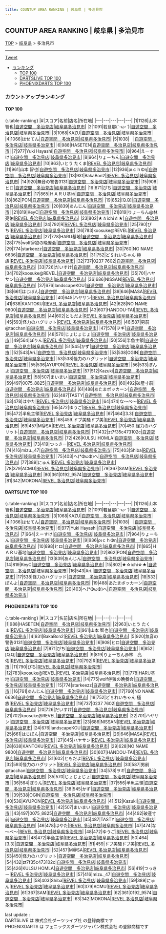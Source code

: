```yaml
---
title: COUNTUP AREA RANKING | 岐阜県 | 多治見市
---
```

## COUNTUP AREA RANKING | 岐阜県 | 多治見市

[TOP](/darts/rank/) > [岐阜県](/darts/rank/岐阜県/) > 多治見市

___

<a href="https://twitter.com/share?ref_src=twsrc%5Etfw" data-text="COUNTUP AREA RANKING | 岐阜県多治見市" class="twitter-share-button" data-hashtags="DARTSLIVE,PHOENIXDARTS,darts,ダーツ" data-show-count="false">Tweet</a>

* [ランキング](#カウントアップランキング)
    * [TOP 100](#top-100)
    * [DARTSLIVE TOP 100](#dartslive-top-100)
    * [PHOENIXDARTS TOP 100](#phoenixdarts-top-100)

### カウントアップランキング

#### TOP 100



{:.table-ranking}
|#|スコア|名前|店名|所在地|
|---|---|---|---|---|
|1|1126|<span class="rank-name-dl">山本智也</span>|<a href="https://search.dartslive.com/jp/shop/44b788976a7a2ed80d9b047a20a7ba1e">自遊空間　多治見店</a>|<a href="/darts/rank/岐阜県/多治見市">岐阜県多治見市</a>|
|2|1091|<span class="rank-name-dl">若旦那(´･ω･`)</span>|<a href="https://search.dartslive.com/jp/shop/44b788976a7a2ed80d9b047a20a7ba1e">自遊空間　多治見店</a>|<a href="/darts/rank/岐阜県/多治見市">岐阜県多治見市</a>|
|3|1068|<span class="rank-name-dl">KAZU</span>|<a href="https://search.dartslive.com/jp/shop/44b788976a7a2ed80d9b047a20a7ba1e">自遊空間　多治見店</a>|<a href="/darts/rank/岐阜県/多治見市">岐阜県多治見市</a>|
|4|1066|<span class="rank-name-dl">はせてん</span>|<a href="https://search.dartslive.com/jp/shop/44b788976a7a2ed80d9b047a20a7ba1e">自遊空間　多治見店</a>|<a href="/darts/rank/岐阜県/多治見市">岐阜県多治見市</a>|
|5|1038|<span class="rank-name-dl">ㅤ</span>|<a href="https://search.dartslive.com/jp/shop/44b788976a7a2ed80d9b047a20a7ba1e">自遊空間　多治見店</a>|<a href="/darts/rank/岐阜県/多治見市">岐阜県多治見市</a>|
|6|988|<span class="rank-name-pd">HASETEN</span>|<a href="https://vs.phoenixdarts.com/jp/shop/shopDetailInfo/s_10356?s_seq=10356">自遊空間　多治見店</a>|<a href="/darts/rank/岐阜県/多治見市">岐阜県多治見市</a>|
|7|977|<span class="rank-name-dl">Yuki Hayashi</span>|<a href="https://search.dartslive.com/jp/shop/44b788976a7a2ed80d9b047a20a7ba1e">自遊空間　多治見店</a>|<a href="/darts/rank/岐阜県/多治見市">岐阜県多治見市</a>|
|8|964|<span class="rank-name-dl">えーすけ</span>|<a href="https://search.dartslive.com/jp/shop/44b788976a7a2ed80d9b047a20a7ba1e">自遊空間　多治見店</a>|<a href="/darts/rank/岐阜県/多治見市">岐阜県多治見市</a>|
|8|964|<span class="rank-name-dl">りょーちん</span>|<a href="https://search.dartslive.com/jp/shop/44b788976a7a2ed80d9b047a20a7ba1e">自遊空間　多治見店</a>|<a href="/darts/rank/岐阜県/多治見市">岐阜県多治見市</a>|
|10|963|<span class="rank-name-pd">いとう たくま</span>|<a href="https://vs.phoenixdarts.com/jp/shop/shopDetailInfo/s_8738?s_seq=8738">REVEL 多治見店</a>|<a href="/darts/rank/岐阜県/多治見市">岐阜県多治見市</a>|
|11|961|<span class="rank-name-pd">山本 智也</span>|<a href="https://vs.phoenixdarts.com/jp/shop/shopDetailInfo/s_10356?s_seq=10356">自遊空間　多治見店</a>|<a href="/darts/rank/岐阜県/多治見市">岐阜県多治見市</a>|
|12|936|<span class="rank-name-dl">ριｃｈΦη</span>|<a href="https://search.dartslive.com/jp/shop/44b788976a7a2ed80d9b047a20a7ba1e">自遊空間　多治見店</a>|<a href="/darts/rank/岐阜県/多治見市">岐阜県多治見市</a>|
|13|931|<span class="rank-name-pd">BakaBon2</span>|<a href="https://vs.phoenixdarts.com/jp/shop/shopDetailInfo/s_8738?s_seq=8738">REVEL 多治見店</a>|<a href="/darts/rank/岐阜県/多治見市">岐阜県多治見市</a>|
|14|920|<span class="rank-name-pd">無音の警告3131</span>|<a href="https://vs.phoenixdarts.com/jp/shop/shopDetailInfo/s_10356?s_seq=10356">自遊空間　多治見店</a>|<a href="/darts/rank/岐阜県/多治見市">岐阜県多治見市</a>|
|15|908|<span class="rank-name-pd">ヒロ</span>|<a href="https://vs.phoenixdarts.com/jp/shop/shopDetailInfo/s_10356?s_seq=10356">自遊空間　多治見店</a>|<a href="/darts/rank/岐阜県/多治見市">岐阜県多治見市</a>|
|16|871|<span class="rank-name-pd">ぴち</span>|<a href="https://vs.phoenixdarts.com/jp/shop/shopDetailInfo/s_10356?s_seq=10356">自遊空間　多治見店</a>|<a href="/darts/rank/岐阜県/多治見市">岐阜県多治見市</a>|
|17|865|<span class="rank-name-dl">ＨＡＲＵ基地</span>|<a href="https://search.dartslive.com/jp/shop/44b788976a7a2ed80d9b047a20a7ba1e">自遊空間　多治見店</a>|<a href="/darts/rank/岐阜県/多治見市">岐阜県多治見市</a>|
|18|862|<span class="rank-name-dl">PON</span>|<a href="https://search.dartslive.com/jp/shop/44b788976a7a2ed80d9b047a20a7ba1e">自遊空間　多治見店</a>|<a href="/darts/rank/岐阜県/多治見市">岐阜県多治見市</a>|
|19|852|<span class="rank-name-pd">[Q.Q]</span>|<a href="https://vs.phoenixdarts.com/jp/shop/shopDetailInfo/s_10356?s_seq=10356">自遊空間　多治見店</a>|<a href="/darts/rank/岐阜県/多治見市">岐阜県多治見市</a>|
|20|839|<span class="rank-name-dl">あんじん</span>|<a href="https://search.dartslive.com/jp/shop/44b788976a7a2ed80d9b047a20a7ba1e">自遊空間　多治見店</a>|<a href="/darts/rank/岐阜県/多治見市">岐阜県多治見市</a>|
|21|819|<span class="rank-name-dl">KeyC</span>|<a href="https://search.dartslive.com/jp/shop/44b788976a7a2ed80d9b047a20a7ba1e">自遊空間　多治見店</a>|<a href="/darts/rank/岐阜県/多治見市">岐阜県多治見市</a>|
|21|819|<span class="rank-name-pd">りょーちん@林　亮佑</span>|<a href="https://vs.phoenixdarts.com/jp/shop/shopDetailInfo/s_8738?s_seq=8738">REVEL 多治見店</a>|<a href="/darts/rank/岐阜県/多治見市">岐阜県多治見市</a>|
|23|802|<span class="rank-name-dl">★☆ichi☆★</span>|<a href="https://search.dartslive.com/jp/shop/44b788976a7a2ed80d9b047a20a7ba1e">自遊空間　多治見店</a>|<a href="/darts/rank/岐阜県/多治見市">岐阜県多治見市</a>|
|24|792|<span class="rank-name-pd">R</span>|<a href="https://vs.phoenixdarts.com/jp/shop/shopDetailInfo/s_8738?s_seq=8738">REVEL 多治見店</a>|<a href="/darts/rank/岐阜県/多治見市">岐阜県多治見市</a>|
|25|790|<span class="rank-name-pd">ぴち</span>|<a href="https://vs.phoenixdarts.com/jp/shop/shopDetailInfo/s_8738?s_seq=8738">REVEL 多治見店</a>|<a href="/darts/rank/岐阜県/多治見市">岐阜県多治見市</a>|
|26|783|<span class="rank-name-pd">koosuke@REVEL</span>|<a href="https://vs.phoenixdarts.com/jp/shop/shopDetailInfo/s_8738?s_seq=8738">REVEL 多治見店</a>|<a href="/darts/rank/岐阜県/多治見市">岐阜県多治見市</a>|
|27|778|<span class="rank-name-pd">HARU基地</span>|<a href="https://vs.phoenixdarts.com/jp/shop/shopDetailInfo/s_10356?s_seq=10356">自遊空間　多治見店</a>|<a href="/darts/rank/岐阜県/多治見市">岐阜県多治見市</a>|
|28|775|<span class="rank-name-pd">wolf＠狼の晩餐会</span>|<a href="https://vs.phoenixdarts.com/jp/shop/shopDetailInfo/s_10356?s_seq=10356">自遊空間　多治見店</a>|<a href="/darts/rank/岐阜県/多治見市">岐阜県多治見市</a>|
|29|774|<span class="rank-name-pd">starkeezz</span>|<a href="https://vs.phoenixdarts.com/jp/shop/shopDetailInfo/s_10356?s_seq=10356">自遊空間　多治見店</a>|<a href="/darts/rank/岐阜県/多治見市">岐阜県多治見市</a>|
|30|760|<span class="rank-name-pd">NO NAME 6636</span>|<a href="https://vs.phoenixdarts.com/jp/shop/shopDetailInfo/s_10356?s_seq=10356">自遊空間　多治見店</a>|<a href="/darts/rank/岐阜県/多治見市">岐阜県多治見市</a>|
|31|752|<span class="rank-name-pd">ど＄れいちゃん 極族</span>|<a href="https://vs.phoenixdarts.com/jp/shop/shopDetailInfo/s_8738?s_seq=8738">REVEL 多治見店</a>|<a href="/darts/rank/岐阜県/多治見市">岐阜県多治見市</a>|
|32|737|<span class="rank-name-pd">0237 7602</span>|<a href="https://vs.phoenixdarts.com/jp/shop/shopDetailInfo/s_10356?s_seq=10356">自遊空間　多治見店</a>|<a href="/darts/rank/岐阜県/多治見市">岐阜県多治見市</a>|
|33|726|<span class="rank-name-pd">だいすけ</span>|<a href="https://vs.phoenixdarts.com/jp/shop/shopDetailInfo/s_10356?s_seq=10356">自遊空間　多治見店</a>|<a href="/darts/rank/岐阜県/多治見市">岐阜県多治見市</a>|
|34|702|<span class="rank-name-pd">koosuke@REVEL</span>|<a href="https://vs.phoenixdarts.com/jp/shop/shopDetailInfo/s_10356?s_seq=10356">自遊空間　多治見店</a>|<a href="/darts/rank/岐阜県/多治見市">岐阜県多治見市</a>|
|35|701|<span class="rank-name-pd">ハヤサン</span>|<a href="https://vs.phoenixdarts.com/jp/shop/shopDetailInfo/s_10356?s_seq=10356">自遊空間　多治見店</a>|<a href="/darts/rank/岐阜県/多治見市">岐阜県多治見市</a>|
|36|686|<span class="rank-name-pd">NISSAN</span>|<a href="https://vs.phoenixdarts.com/jp/shop/shopDetailInfo/s_8738?s_seq=8738">REVEL 多治見店</a>|<a href="/darts/rank/岐阜県/多治見市">岐阜県多治見市</a>|
|37|676|<span class="rank-name-pd">landscapeKOU</span>|<a href="https://vs.phoenixdarts.com/jp/shop/shopDetailInfo/s_10356?s_seq=10356">自遊空間　多治見店</a>|<a href="/darts/rank/岐阜県/多治見市">岐阜県多治見市</a>|
|38|661|<span class="rank-name-pd">はじぼん</span>|<a href="https://vs.phoenixdarts.com/jp/shop/shopDetailInfo/s_10356?s_seq=10356">自遊空間　多治見店</a>|<a href="/darts/rank/岐阜県/多治見市">岐阜県多治見市</a>|
|39|646|<span class="rank-name-pd">MASA</span>|<a href="https://vs.phoenixdarts.com/jp/shop/shopDetailInfo/s_8738?s_seq=8738">REVEL 多治見店</a>|<a href="/darts/rank/岐阜県/多治見市">岐阜県多治見市</a>|
|40|645|<span class="rank-name-pd">ハヤサン</span>|<a href="https://vs.phoenixdarts.com/jp/shop/shopDetailInfo/s_8738?s_seq=8738">REVEL 多治見店</a>|<a href="/darts/rank/岐阜県/多治見市">岐阜県多治見市</a>|
|41|638|<span class="rank-name-pd">KANTOKU</span>|<a href="https://vs.phoenixdarts.com/jp/shop/shopDetailInfo/s_8738?s_seq=8738">REVEL 多治見店</a>|<a href="/darts/rank/岐阜県/多治見市">岐阜県多治見市</a>|
|42|628|<span class="rank-name-pd">NO NAME 9800</span>|<a href="https://vs.phoenixdarts.com/jp/shop/shopDetailInfo/s_10356?s_seq=10356">自遊空間　多治見店</a>|<a href="/darts/rank/岐阜県/多治見市">岐阜県多治見市</a>|
|43|607|<span class="rank-name-pd">HANDOU-TAI</span>|<a href="https://vs.phoenixdarts.com/jp/shop/shopDetailInfo/s_8738?s_seq=8738">REVEL 多治見店</a>|<a href="/darts/rank/岐阜県/多治見市">岐阜県多治見市</a>|
|44|602|<span class="rank-name-pd">ともだよ</span>|<a href="https://vs.phoenixdarts.com/jp/shop/shopDetailInfo/s_8738?s_seq=8738">REVEL 多治見店</a>|<a href="/darts/rank/岐阜県/多治見市">岐阜県多治見市</a>|
|45|593|<span class="rank-name-pd">怪力のハグリット</span>|<a href="https://vs.phoenixdarts.com/jp/shop/shopDetailInfo/s_8738?s_seq=8738">REVEL 多治見店</a>|<a href="/darts/rank/岐阜県/多治見市">岐阜県多治見市</a>|
|46|587|<span class="rank-name-pd">男前@tacchan</span>|<a href="https://vs.phoenixdarts.com/jp/shop/shopDetailInfo/s_10356?s_seq=10356">自遊空間　多治見店</a>|<a href="/darts/rank/岐阜県/多治見市">岐阜県多治見市</a>|
|47|578|<span class="rank-name-pd">ヲギ</span>|<a href="https://vs.phoenixdarts.com/jp/shop/shopDetailInfo/s_10356?s_seq=10356">自遊空間　多治見店</a>|<a href="/darts/rank/岐阜県/多治見市">岐阜県多治見市</a>|
|48|570|<span class="rank-name-pd">じょじょじょ</span>|<a href="https://vs.phoenixdarts.com/jp/shop/shopDetailInfo/s_10356?s_seq=10356">自遊空間　多治見店</a>|<a href="/darts/rank/岐阜県/多治見市">岐阜県多治見市</a>|
|49|564|<span class="rank-name-pd">ぽりん</span>|<a href="https://vs.phoenixdarts.com/jp/shop/shopDetailInfo/s_8738?s_seq=8738">REVEL 多治見店</a>|<a href="/darts/rank/岐阜県/多治見市">岐阜県多治見市</a>|
|50|556|<span class="rank-name-pd">半魚主領</span>|<a href="https://vs.phoenixdarts.com/jp/shop/shopDetailInfo/s_10356?s_seq=10356">自遊空間　多治見店</a>|<a href="/darts/rank/岐阜県/多治見市">岐阜県多治見市</a>|
|51|545|<span class="rank-name-pd">かず</span>|<a href="https://vs.phoenixdarts.com/jp/shop/shopDetailInfo/s_10356?s_seq=10356">自遊空間　多治見店</a>|<a href="/darts/rank/岐阜県/多治見市">岐阜県多治見市</a>|
|52|543|<span class="rank-name-dl">Ari.</span>|<a href="https://search.dartslive.com/jp/shop/44b788976a7a2ed80d9b047a20a7ba1e">自遊空間　多治見店</a>|<a href="/darts/rank/岐阜県/多治見市">岐阜県多治見市</a>|
|53|538|<span class="rank-name-pd">OGIN</span>|<a href="https://vs.phoenixdarts.com/jp/shop/shopDetailInfo/s_10356?s_seq=10356">自遊空間　多治見店</a>|<a href="/darts/rank/岐阜県/多治見市">岐阜県多治見市</a>|
|53|538|<span class="rank-name-dl">怪力のハグリッド</span>|<a href="https://search.dartslive.com/jp/shop/44b788976a7a2ed80d9b047a20a7ba1e">自遊空間　多治見店</a>|<a href="/darts/rank/岐阜県/多治見市">岐阜県多治見市</a>|
|55|536|<span class="rank-name-pd">AYUPON</span>|<a href="https://vs.phoenixdarts.com/jp/shop/shopDetailInfo/s_8738?s_seq=8738">REVEL 多治見店</a>|<a href="/darts/rank/岐阜県/多治見市">岐阜県多治見市</a>|
|56|533|<span class="rank-name-dl">ぽんよ</span>|<a href="https://search.dartslive.com/jp/shop/44b788976a7a2ed80d9b047a20a7ba1e">自遊空間　多治見店</a>|<a href="/darts/rank/岐阜県/多治見市">岐阜県多治見市</a>|
|57|512|<span class="rank-name-pd">Kazuki</span>|<a href="https://vs.phoenixdarts.com/jp/shop/shopDetailInfo/s_10356?s_seq=10356">自遊空間　多治見店</a>|<a href="/darts/rank/岐阜県/多治見市">岐阜県多治見市</a>|
|58|507|<span class="rank-name-pd">まいまい</span>|<a href="https://vs.phoenixdarts.com/jp/shop/shopDetailInfo/s_10356?s_seq=10356">自遊空間　多治見店</a>|<a href="/darts/rank/岐阜県/多治見市">岐阜県多治見市</a>|
|59|497|<span class="rank-name-pd">0075_8825</span>|<a href="https://vs.phoenixdarts.com/jp/shop/shopDetailInfo/s_10356?s_seq=10356">自遊空間　多治見店</a>|<a href="/darts/rank/岐阜県/多治見市">岐阜県多治見市</a>|
|60|492|<span class="rank-name-pd">破産寸前</span>|<a href="https://vs.phoenixdarts.com/jp/shop/shopDetailInfo/s_10356?s_seq=10356">自遊空間　多治見店</a>|<a href="/darts/rank/岐阜県/多治見市">岐阜県多治見市</a>|
|61|488|<span class="rank-name-dl">あたまボッカーン</span>|<a href="https://search.dartslive.com/jp/shop/44b788976a7a2ed80d9b047a20a7ba1e">自遊空間　多治見店</a>|<a href="/darts/rank/岐阜県/多治見市">岐阜県多治見市</a>|
|62|487|<span class="rank-name-pd">TASTY</span>|<a href="https://vs.phoenixdarts.com/jp/shop/shopDetailInfo/s_10356?s_seq=10356">自遊空間　多治見店</a>|<a href="/darts/rank/岐阜県/多治見市">岐阜県多治見市</a>|
|63|478|<span class="rank-name-pd">はやた</span>|<a href="https://vs.phoenixdarts.com/jp/shop/shopDetailInfo/s_8738?s_seq=8738">REVEL 多治見店</a>|<a href="/darts/rank/岐阜県/多治見市">岐阜県多治見市</a>|
|64|474|<span class="rank-name-pd">な～べ～</span>|<a href="https://vs.phoenixdarts.com/jp/shop/shopDetailInfo/s_8738?s_seq=8738">REVEL 多治見店</a>|<a href="/darts/rank/岐阜県/多治見市">岐阜県多治見市</a>|
|65|472|<span class="rank-name-pd">ゆうご</span>|<a href="https://vs.phoenixdarts.com/jp/shop/shopDetailInfo/s_8738?s_seq=8738">REVEL 多治見店</a>|<a href="/darts/rank/岐阜県/多治見市">岐阜県多治見市</a>|
|65|472|<span class="rank-name-pd">半魚主領</span>|<a href="https://vs.phoenixdarts.com/jp/shop/shopDetailInfo/s_8738?s_seq=8738">REVEL 多治見店</a>|<a href="/darts/rank/岐阜県/多治見市">岐阜県多治見市</a>|
|67|464|<span class="rank-name-pd">[3.3]</span>|<a href="https://vs.phoenixdarts.com/jp/shop/shopDetailInfo/s_10356?s_seq=10356">自遊空間　多治見店</a>|<a href="/darts/rank/岐阜県/多治見市">岐阜県多治見市</a>|
|68|459|<span class="rank-name-pd">ドブ美騷ドブ美</span>|<a href="https://vs.phoenixdarts.com/jp/shop/shopDetailInfo/s_8738?s_seq=8738">REVEL 多治見店</a>|<a href="/darts/rank/岐阜県/多治見市">岐阜県多治見市</a>|
|69|457|<span class="rank-name-pd">M@SA</span>|<a href="https://vs.phoenixdarts.com/jp/shop/shopDetailInfo/s_8738?s_seq=8738">REVEL 多治見店</a>|<a href="/darts/rank/岐阜県/多治見市">岐阜県多治見市</a>|
|70|450|<span class="rank-name-pd">怪力のハグリット</span>|<a href="https://vs.phoenixdarts.com/jp/shop/shopDetailInfo/s_10356?s_seq=10356">自遊空間　多治見店</a>|<a href="/darts/rank/岐阜県/多治見市">岐阜県多治見市</a>|
|71|432|<span class="rank-name-pd">zt7f35c473102c</span>|<a href="https://vs.phoenixdarts.com/jp/shop/shopDetailInfo/s_10356?s_seq=10356">自遊空間　多治見店</a>|<a href="/darts/rank/岐阜県/多治見市">岐阜県多治見市</a>|
|72|426|<span class="rank-name-pd">KULSU HOMLA</span>|<a href="https://vs.phoenixdarts.com/jp/shop/shopDetailInfo/s_10356?s_seq=10356">自遊空間　多治見店</a>|<a href="/darts/rank/岐阜県/多治見市">岐阜県多治見市</a>|
|73|419|<span class="rank-name-pd">つっきー</span>|<a href="https://vs.phoenixdarts.com/jp/shop/shopDetailInfo/s_8738?s_seq=8738">REVEL 多治見店</a>|<a href="/darts/rank/岐阜県/多治見市">岐阜県多治見市</a>|
|74|416|<span class="rank-name-pd">mizu._47</span>|<a href="https://vs.phoenixdarts.com/jp/shop/shopDetailInfo/s_10356?s_seq=10356">自遊空間　多治見店</a>|<a href="/darts/rank/岐阜県/多治見市">岐阜県多治見市</a>|
|75|403|<span class="rank-name-pd">Shiba</span>|<a href="https://vs.phoenixdarts.com/jp/shop/shopDetailInfo/s_8738?s_seq=8738">REVEL 多治見店</a>|<a href="/darts/rank/岐阜県/多治見市">岐阜県多治見市</a>|
|75|403|<span class="rank-name-dl">へ(*ΦωΦ)へ</span>|<a href="https://search.dartslive.com/jp/shop/44b788976a7a2ed80d9b047a20a7ba1e">自遊空間　多治見店</a>|<a href="/darts/rank/岐阜県/多治見市">岐阜県多治見市</a>|
|77|389|<span class="rank-name-pd">にゅん</span>|<a href="https://vs.phoenixdarts.com/jp/shop/shopDetailInfo/s_8738?s_seq=8738">REVEL 多治見店</a>|<a href="/darts/rank/岐阜県/多治見市">岐阜県多治見市</a>|
|78|379|<span class="rank-name-pd">ACMU</span>|<a href="https://vs.phoenixdarts.com/jp/shop/shopDetailInfo/s_8738?s_seq=8738">REVEL 多治見店</a>|<a href="/darts/rank/岐阜県/多治見市">岐阜県多治見市</a>|
|79|367|<span class="rank-name-pd">SAM</span>|<a href="https://vs.phoenixdarts.com/jp/shop/shopDetailInfo/s_8738?s_seq=8738">REVEL 多治見店</a>|<a href="/darts/rank/岐阜県/多治見市">岐阜県多治見市</a>|
|80|361|<span class="rank-name-pd">0192_9574</span>|<a href="https://vs.phoenixdarts.com/jp/shop/shopDetailInfo/s_10356?s_seq=10356">自遊空間　多治見店</a>|<a href="/darts/rank/岐阜県/多治見市">岐阜県多治見市</a>|
|81|342|<span class="rank-name-pd">MOKONA</span>|<a href="https://vs.phoenixdarts.com/jp/shop/shopDetailInfo/s_8738?s_seq=8738">REVEL 多治見店</a>|<a href="/darts/rank/岐阜県/多治見市">岐阜県多治見市</a>|


#### DARTSLIVE TOP 100



{:.table-ranking}
|#|スコア|名前|店名|所在地|
|---|---|---|---|---|
|1|1126|<span class="rank-name-dl">山本智也</span>|<a href="https://search.dartslive.com/jp/shop/44b788976a7a2ed80d9b047a20a7ba1e">自遊空間　多治見店</a>|<a href="/darts/rank/岐阜県/多治見市">岐阜県多治見市</a>|
|2|1091|<span class="rank-name-dl">若旦那(´･ω･`)</span>|<a href="https://search.dartslive.com/jp/shop/44b788976a7a2ed80d9b047a20a7ba1e">自遊空間　多治見店</a>|<a href="/darts/rank/岐阜県/多治見市">岐阜県多治見市</a>|
|3|1068|<span class="rank-name-dl">KAZU</span>|<a href="https://search.dartslive.com/jp/shop/44b788976a7a2ed80d9b047a20a7ba1e">自遊空間　多治見店</a>|<a href="/darts/rank/岐阜県/多治見市">岐阜県多治見市</a>|
|4|1066|<span class="rank-name-dl">はせてん</span>|<a href="https://search.dartslive.com/jp/shop/44b788976a7a2ed80d9b047a20a7ba1e">自遊空間　多治見店</a>|<a href="/darts/rank/岐阜県/多治見市">岐阜県多治見市</a>|
|5|1038|<span class="rank-name-dl">ㅤ</span>|<a href="https://search.dartslive.com/jp/shop/44b788976a7a2ed80d9b047a20a7ba1e">自遊空間　多治見店</a>|<a href="/darts/rank/岐阜県/多治見市">岐阜県多治見市</a>|
|6|977|<span class="rank-name-dl">Yuki Hayashi</span>|<a href="https://search.dartslive.com/jp/shop/44b788976a7a2ed80d9b047a20a7ba1e">自遊空間　多治見店</a>|<a href="/darts/rank/岐阜県/多治見市">岐阜県多治見市</a>|
|7|964|<span class="rank-name-dl">えーすけ</span>|<a href="https://search.dartslive.com/jp/shop/44b788976a7a2ed80d9b047a20a7ba1e">自遊空間　多治見店</a>|<a href="/darts/rank/岐阜県/多治見市">岐阜県多治見市</a>|
|7|964|<span class="rank-name-dl">りょーちん</span>|<a href="https://search.dartslive.com/jp/shop/44b788976a7a2ed80d9b047a20a7ba1e">自遊空間　多治見店</a>|<a href="/darts/rank/岐阜県/多治見市">岐阜県多治見市</a>|
|9|936|<span class="rank-name-dl">ριｃｈΦη</span>|<a href="https://search.dartslive.com/jp/shop/44b788976a7a2ed80d9b047a20a7ba1e">自遊空間　多治見店</a>|<a href="/darts/rank/岐阜県/多治見市">岐阜県多治見市</a>|
|10|898|<span class="rank-name-dl">ヒロ</span>|<a href="https://search.dartslive.com/jp/shop/44b788976a7a2ed80d9b047a20a7ba1e">自遊空間　多治見店</a>|<a href="/darts/rank/岐阜県/多治見市">岐阜県多治見市</a>|
|11|865|<span class="rank-name-dl">ＨＡＲＵ基地</span>|<a href="https://search.dartslive.com/jp/shop/44b788976a7a2ed80d9b047a20a7ba1e">自遊空間　多治見店</a>|<a href="/darts/rank/岐阜県/多治見市">岐阜県多治見市</a>|
|12|862|<span class="rank-name-dl">PON</span>|<a href="https://search.dartslive.com/jp/shop/44b788976a7a2ed80d9b047a20a7ba1e">自遊空間　多治見店</a>|<a href="/darts/rank/岐阜県/多治見市">岐阜県多治見市</a>|
|13|839|<span class="rank-name-dl">あんじん</span>|<a href="https://search.dartslive.com/jp/shop/44b788976a7a2ed80d9b047a20a7ba1e">自遊空間　多治見店</a>|<a href="/darts/rank/岐阜県/多治見市">岐阜県多治見市</a>|
|14|819|<span class="rank-name-dl">KeyC</span>|<a href="https://search.dartslive.com/jp/shop/44b788976a7a2ed80d9b047a20a7ba1e">自遊空間　多治見店</a>|<a href="/darts/rank/岐阜県/多治見市">岐阜県多治見市</a>|
|15|802|<span class="rank-name-dl">★☆ichi☆★</span>|<a href="https://search.dartslive.com/jp/shop/44b788976a7a2ed80d9b047a20a7ba1e">自遊空間　多治見店</a>|<a href="/darts/rank/岐阜県/多治見市">岐阜県多治見市</a>|
|16|543|<span class="rank-name-dl">Ari.</span>|<a href="https://search.dartslive.com/jp/shop/44b788976a7a2ed80d9b047a20a7ba1e">自遊空間　多治見店</a>|<a href="/darts/rank/岐阜県/多治見市">岐阜県多治見市</a>|
|17|538|<span class="rank-name-dl">怪力のハグリッド</span>|<a href="https://search.dartslive.com/jp/shop/44b788976a7a2ed80d9b047a20a7ba1e">自遊空間　多治見店</a>|<a href="/darts/rank/岐阜県/多治見市">岐阜県多治見市</a>|
|18|533|<span class="rank-name-dl">ぽんよ</span>|<a href="https://search.dartslive.com/jp/shop/44b788976a7a2ed80d9b047a20a7ba1e">自遊空間　多治見店</a>|<a href="/darts/rank/岐阜県/多治見市">岐阜県多治見市</a>|
|19|488|<span class="rank-name-dl">あたまボッカーン</span>|<a href="https://search.dartslive.com/jp/shop/44b788976a7a2ed80d9b047a20a7ba1e">自遊空間　多治見店</a>|<a href="/darts/rank/岐阜県/多治見市">岐阜県多治見市</a>|
|20|403|<span class="rank-name-dl">へ(*ΦωΦ)へ</span>|<a href="https://search.dartslive.com/jp/shop/44b788976a7a2ed80d9b047a20a7ba1e">自遊空間　多治見店</a>|<a href="/darts/rank/岐阜県/多治見市">岐阜県多治見市</a>|


#### PHOENIXDARTS TOP 100



{:.table-ranking}
|#|スコア|名前|店名|所在地|
|---|---|---|---|---|
|1|988|<span class="rank-name-pd">HASETEN</span>|<a href="https://vs.phoenixdarts.com/jp/shop/shopDetailInfo/s_10356?s_seq=10356">自遊空間　多治見店</a>|<a href="/darts/rank/岐阜県/多治見市">岐阜県多治見市</a>|
|2|963|<span class="rank-name-pd">いとう たくま</span>|<a href="https://vs.phoenixdarts.com/jp/shop/shopDetailInfo/s_8738?s_seq=8738">REVEL 多治見店</a>|<a href="/darts/rank/岐阜県/多治見市">岐阜県多治見市</a>|
|3|961|<span class="rank-name-pd">山本 智也</span>|<a href="https://vs.phoenixdarts.com/jp/shop/shopDetailInfo/s_10356?s_seq=10356">自遊空間　多治見店</a>|<a href="/darts/rank/岐阜県/多治見市">岐阜県多治見市</a>|
|4|931|<span class="rank-name-pd">BakaBon2</span>|<a href="https://vs.phoenixdarts.com/jp/shop/shopDetailInfo/s_8738?s_seq=8738">REVEL 多治見店</a>|<a href="/darts/rank/岐阜県/多治見市">岐阜県多治見市</a>|
|5|920|<span class="rank-name-pd">無音の警告3131</span>|<a href="https://vs.phoenixdarts.com/jp/shop/shopDetailInfo/s_10356?s_seq=10356">自遊空間　多治見店</a>|<a href="/darts/rank/岐阜県/多治見市">岐阜県多治見市</a>|
|6|908|<span class="rank-name-pd">ヒロ</span>|<a href="https://vs.phoenixdarts.com/jp/shop/shopDetailInfo/s_10356?s_seq=10356">自遊空間　多治見店</a>|<a href="/darts/rank/岐阜県/多治見市">岐阜県多治見市</a>|
|7|871|<span class="rank-name-pd">ぴち</span>|<a href="https://vs.phoenixdarts.com/jp/shop/shopDetailInfo/s_10356?s_seq=10356">自遊空間　多治見店</a>|<a href="/darts/rank/岐阜県/多治見市">岐阜県多治見市</a>|
|8|852|<span class="rank-name-pd">[Q.Q]</span>|<a href="https://vs.phoenixdarts.com/jp/shop/shopDetailInfo/s_10356?s_seq=10356">自遊空間　多治見店</a>|<a href="/darts/rank/岐阜県/多治見市">岐阜県多治見市</a>|
|9|819|<span class="rank-name-pd">りょーちん@林　亮佑</span>|<a href="https://vs.phoenixdarts.com/jp/shop/shopDetailInfo/s_8738?s_seq=8738">REVEL 多治見店</a>|<a href="/darts/rank/岐阜県/多治見市">岐阜県多治見市</a>|
|10|792|<span class="rank-name-pd">R</span>|<a href="https://vs.phoenixdarts.com/jp/shop/shopDetailInfo/s_8738?s_seq=8738">REVEL 多治見店</a>|<a href="/darts/rank/岐阜県/多治見市">岐阜県多治見市</a>|
|11|790|<span class="rank-name-pd">ぴち</span>|<a href="https://vs.phoenixdarts.com/jp/shop/shopDetailInfo/s_8738?s_seq=8738">REVEL 多治見店</a>|<a href="/darts/rank/岐阜県/多治見市">岐阜県多治見市</a>|
|12|783|<span class="rank-name-pd">koosuke@REVEL</span>|<a href="https://vs.phoenixdarts.com/jp/shop/shopDetailInfo/s_8738?s_seq=8738">REVEL 多治見店</a>|<a href="/darts/rank/岐阜県/多治見市">岐阜県多治見市</a>|
|13|778|<span class="rank-name-pd">HARU基地</span>|<a href="https://vs.phoenixdarts.com/jp/shop/shopDetailInfo/s_10356?s_seq=10356">自遊空間　多治見店</a>|<a href="/darts/rank/岐阜県/多治見市">岐阜県多治見市</a>|
|14|775|<span class="rank-name-pd">wolf＠狼の晩餐会</span>|<a href="https://vs.phoenixdarts.com/jp/shop/shopDetailInfo/s_10356?s_seq=10356">自遊空間　多治見店</a>|<a href="/darts/rank/岐阜県/多治見市">岐阜県多治見市</a>|
|15|774|<span class="rank-name-pd">starkeezz</span>|<a href="https://vs.phoenixdarts.com/jp/shop/shopDetailInfo/s_10356?s_seq=10356">自遊空間　多治見店</a>|<a href="/darts/rank/岐阜県/多治見市">岐阜県多治見市</a>|
|16|761|<span class="rank-name-pd">あんじん</span>|<a href="https://vs.phoenixdarts.com/jp/shop/shopDetailInfo/s_10356?s_seq=10356">自遊空間　多治見店</a>|<a href="/darts/rank/岐阜県/多治見市">岐阜県多治見市</a>|
|17|760|<span class="rank-name-pd">NO NAME 6636</span>|<a href="https://vs.phoenixdarts.com/jp/shop/shopDetailInfo/s_10356?s_seq=10356">自遊空間　多治見店</a>|<a href="/darts/rank/岐阜県/多治見市">岐阜県多治見市</a>|
|18|752|<span class="rank-name-pd">ど＄れいちゃん 極族</span>|<a href="https://vs.phoenixdarts.com/jp/shop/shopDetailInfo/s_8738?s_seq=8738">REVEL 多治見店</a>|<a href="/darts/rank/岐阜県/多治見市">岐阜県多治見市</a>|
|19|737|<span class="rank-name-pd">0237 7602</span>|<a href="https://vs.phoenixdarts.com/jp/shop/shopDetailInfo/s_10356?s_seq=10356">自遊空間　多治見店</a>|<a href="/darts/rank/岐阜県/多治見市">岐阜県多治見市</a>|
|20|726|<span class="rank-name-pd">だいすけ</span>|<a href="https://vs.phoenixdarts.com/jp/shop/shopDetailInfo/s_10356?s_seq=10356">自遊空間　多治見店</a>|<a href="/darts/rank/岐阜県/多治見市">岐阜県多治見市</a>|
|21|702|<span class="rank-name-pd">koosuke@REVEL</span>|<a href="https://vs.phoenixdarts.com/jp/shop/shopDetailInfo/s_10356?s_seq=10356">自遊空間　多治見店</a>|<a href="/darts/rank/岐阜県/多治見市">岐阜県多治見市</a>|
|22|701|<span class="rank-name-pd">ハヤサン</span>|<a href="https://vs.phoenixdarts.com/jp/shop/shopDetailInfo/s_10356?s_seq=10356">自遊空間　多治見店</a>|<a href="/darts/rank/岐阜県/多治見市">岐阜県多治見市</a>|
|23|686|<span class="rank-name-pd">NISSAN</span>|<a href="https://vs.phoenixdarts.com/jp/shop/shopDetailInfo/s_8738?s_seq=8738">REVEL 多治見店</a>|<a href="/darts/rank/岐阜県/多治見市">岐阜県多治見市</a>|
|24|676|<span class="rank-name-pd">landscapeKOU</span>|<a href="https://vs.phoenixdarts.com/jp/shop/shopDetailInfo/s_10356?s_seq=10356">自遊空間　多治見店</a>|<a href="/darts/rank/岐阜県/多治見市">岐阜県多治見市</a>|
|25|661|<span class="rank-name-pd">はじぼん</span>|<a href="https://vs.phoenixdarts.com/jp/shop/shopDetailInfo/s_10356?s_seq=10356">自遊空間　多治見店</a>|<a href="/darts/rank/岐阜県/多治見市">岐阜県多治見市</a>|
|26|646|<span class="rank-name-pd">MASA</span>|<a href="https://vs.phoenixdarts.com/jp/shop/shopDetailInfo/s_8738?s_seq=8738">REVEL 多治見店</a>|<a href="/darts/rank/岐阜県/多治見市">岐阜県多治見市</a>|
|27|645|<span class="rank-name-pd">ハヤサン</span>|<a href="https://vs.phoenixdarts.com/jp/shop/shopDetailInfo/s_8738?s_seq=8738">REVEL 多治見店</a>|<a href="/darts/rank/岐阜県/多治見市">岐阜県多治見市</a>|
|28|638|<span class="rank-name-pd">KANTOKU</span>|<a href="https://vs.phoenixdarts.com/jp/shop/shopDetailInfo/s_8738?s_seq=8738">REVEL 多治見店</a>|<a href="/darts/rank/岐阜県/多治見市">岐阜県多治見市</a>|
|29|628|<span class="rank-name-pd">NO NAME 9800</span>|<a href="https://vs.phoenixdarts.com/jp/shop/shopDetailInfo/s_10356?s_seq=10356">自遊空間　多治見店</a>|<a href="/darts/rank/岐阜県/多治見市">岐阜県多治見市</a>|
|30|607|<span class="rank-name-pd">HANDOU-TAI</span>|<a href="https://vs.phoenixdarts.com/jp/shop/shopDetailInfo/s_8738?s_seq=8738">REVEL 多治見店</a>|<a href="/darts/rank/岐阜県/多治見市">岐阜県多治見市</a>|
|31|602|<span class="rank-name-pd">ともだよ</span>|<a href="https://vs.phoenixdarts.com/jp/shop/shopDetailInfo/s_8738?s_seq=8738">REVEL 多治見店</a>|<a href="/darts/rank/岐阜県/多治見市">岐阜県多治見市</a>|
|32|593|<span class="rank-name-pd">怪力のハグリット</span>|<a href="https://vs.phoenixdarts.com/jp/shop/shopDetailInfo/s_8738?s_seq=8738">REVEL 多治見店</a>|<a href="/darts/rank/岐阜県/多治見市">岐阜県多治見市</a>|
|33|587|<span class="rank-name-pd">男前@tacchan</span>|<a href="https://vs.phoenixdarts.com/jp/shop/shopDetailInfo/s_10356?s_seq=10356">自遊空間　多治見店</a>|<a href="/darts/rank/岐阜県/多治見市">岐阜県多治見市</a>|
|34|578|<span class="rank-name-pd">ヲギ</span>|<a href="https://vs.phoenixdarts.com/jp/shop/shopDetailInfo/s_10356?s_seq=10356">自遊空間　多治見店</a>|<a href="/darts/rank/岐阜県/多治見市">岐阜県多治見市</a>|
|35|570|<span class="rank-name-pd">じょじょじょ</span>|<a href="https://vs.phoenixdarts.com/jp/shop/shopDetailInfo/s_10356?s_seq=10356">自遊空間　多治見店</a>|<a href="/darts/rank/岐阜県/多治見市">岐阜県多治見市</a>|
|36|564|<span class="rank-name-pd">ぽりん</span>|<a href="https://vs.phoenixdarts.com/jp/shop/shopDetailInfo/s_8738?s_seq=8738">REVEL 多治見店</a>|<a href="/darts/rank/岐阜県/多治見市">岐阜県多治見市</a>|
|37|556|<span class="rank-name-pd">半魚主領</span>|<a href="https://vs.phoenixdarts.com/jp/shop/shopDetailInfo/s_10356?s_seq=10356">自遊空間　多治見店</a>|<a href="/darts/rank/岐阜県/多治見市">岐阜県多治見市</a>|
|38|545|<span class="rank-name-pd">かず</span>|<a href="https://vs.phoenixdarts.com/jp/shop/shopDetailInfo/s_10356?s_seq=10356">自遊空間　多治見店</a>|<a href="/darts/rank/岐阜県/多治見市">岐阜県多治見市</a>|
|39|538|<span class="rank-name-pd">OGIN</span>|<a href="https://vs.phoenixdarts.com/jp/shop/shopDetailInfo/s_10356?s_seq=10356">自遊空間　多治見店</a>|<a href="/darts/rank/岐阜県/多治見市">岐阜県多治見市</a>|
|40|536|<span class="rank-name-pd">AYUPON</span>|<a href="https://vs.phoenixdarts.com/jp/shop/shopDetailInfo/s_8738?s_seq=8738">REVEL 多治見店</a>|<a href="/darts/rank/岐阜県/多治見市">岐阜県多治見市</a>|
|41|512|<span class="rank-name-pd">Kazuki</span>|<a href="https://vs.phoenixdarts.com/jp/shop/shopDetailInfo/s_10356?s_seq=10356">自遊空間　多治見店</a>|<a href="/darts/rank/岐阜県/多治見市">岐阜県多治見市</a>|
|42|507|<span class="rank-name-pd">まいまい</span>|<a href="https://vs.phoenixdarts.com/jp/shop/shopDetailInfo/s_10356?s_seq=10356">自遊空間　多治見店</a>|<a href="/darts/rank/岐阜県/多治見市">岐阜県多治見市</a>|
|43|497|<span class="rank-name-pd">0075_8825</span>|<a href="https://vs.phoenixdarts.com/jp/shop/shopDetailInfo/s_10356?s_seq=10356">自遊空間　多治見店</a>|<a href="/darts/rank/岐阜県/多治見市">岐阜県多治見市</a>|
|44|492|<span class="rank-name-pd">破産寸前</span>|<a href="https://vs.phoenixdarts.com/jp/shop/shopDetailInfo/s_10356?s_seq=10356">自遊空間　多治見店</a>|<a href="/darts/rank/岐阜県/多治見市">岐阜県多治見市</a>|
|45|487|<span class="rank-name-pd">TASTY</span>|<a href="https://vs.phoenixdarts.com/jp/shop/shopDetailInfo/s_10356?s_seq=10356">自遊空間　多治見店</a>|<a href="/darts/rank/岐阜県/多治見市">岐阜県多治見市</a>|
|46|478|<span class="rank-name-pd">はやた</span>|<a href="https://vs.phoenixdarts.com/jp/shop/shopDetailInfo/s_8738?s_seq=8738">REVEL 多治見店</a>|<a href="/darts/rank/岐阜県/多治見市">岐阜県多治見市</a>|
|47|474|<span class="rank-name-pd">な～べ～</span>|<a href="https://vs.phoenixdarts.com/jp/shop/shopDetailInfo/s_8738?s_seq=8738">REVEL 多治見店</a>|<a href="/darts/rank/岐阜県/多治見市">岐阜県多治見市</a>|
|48|472|<span class="rank-name-pd">ゆうご</span>|<a href="https://vs.phoenixdarts.com/jp/shop/shopDetailInfo/s_8738?s_seq=8738">REVEL 多治見店</a>|<a href="/darts/rank/岐阜県/多治見市">岐阜県多治見市</a>|
|48|472|<span class="rank-name-pd">半魚主領</span>|<a href="https://vs.phoenixdarts.com/jp/shop/shopDetailInfo/s_8738?s_seq=8738">REVEL 多治見店</a>|<a href="/darts/rank/岐阜県/多治見市">岐阜県多治見市</a>|
|50|464|<span class="rank-name-pd">[3.3]</span>|<a href="https://vs.phoenixdarts.com/jp/shop/shopDetailInfo/s_10356?s_seq=10356">自遊空間　多治見店</a>|<a href="/darts/rank/岐阜県/多治見市">岐阜県多治見市</a>|
|51|459|<span class="rank-name-pd">ドブ美騷ドブ美</span>|<a href="https://vs.phoenixdarts.com/jp/shop/shopDetailInfo/s_8738?s_seq=8738">REVEL 多治見店</a>|<a href="/darts/rank/岐阜県/多治見市">岐阜県多治見市</a>|
|52|457|<span class="rank-name-pd">M@SA</span>|<a href="https://vs.phoenixdarts.com/jp/shop/shopDetailInfo/s_8738?s_seq=8738">REVEL 多治見店</a>|<a href="/darts/rank/岐阜県/多治見市">岐阜県多治見市</a>|
|53|450|<span class="rank-name-pd">怪力のハグリット</span>|<a href="https://vs.phoenixdarts.com/jp/shop/shopDetailInfo/s_10356?s_seq=10356">自遊空間　多治見店</a>|<a href="/darts/rank/岐阜県/多治見市">岐阜県多治見市</a>|
|54|432|<span class="rank-name-pd">zt7f35c473102c</span>|<a href="https://vs.phoenixdarts.com/jp/shop/shopDetailInfo/s_10356?s_seq=10356">自遊空間　多治見店</a>|<a href="/darts/rank/岐阜県/多治見市">岐阜県多治見市</a>|
|55|426|<span class="rank-name-pd">KULSU HOMLA</span>|<a href="https://vs.phoenixdarts.com/jp/shop/shopDetailInfo/s_10356?s_seq=10356">自遊空間　多治見店</a>|<a href="/darts/rank/岐阜県/多治見市">岐阜県多治見市</a>|
|56|419|<span class="rank-name-pd">つっきー</span>|<a href="https://vs.phoenixdarts.com/jp/shop/shopDetailInfo/s_8738?s_seq=8738">REVEL 多治見店</a>|<a href="/darts/rank/岐阜県/多治見市">岐阜県多治見市</a>|
|57|416|<span class="rank-name-pd">mizu._47</span>|<a href="https://vs.phoenixdarts.com/jp/shop/shopDetailInfo/s_10356?s_seq=10356">自遊空間　多治見店</a>|<a href="/darts/rank/岐阜県/多治見市">岐阜県多治見市</a>|
|58|403|<span class="rank-name-pd">Shiba</span>|<a href="https://vs.phoenixdarts.com/jp/shop/shopDetailInfo/s_8738?s_seq=8738">REVEL 多治見店</a>|<a href="/darts/rank/岐阜県/多治見市">岐阜県多治見市</a>|
|59|389|<span class="rank-name-pd">にゅん</span>|<a href="https://vs.phoenixdarts.com/jp/shop/shopDetailInfo/s_8738?s_seq=8738">REVEL 多治見店</a>|<a href="/darts/rank/岐阜県/多治見市">岐阜県多治見市</a>|
|60|379|<span class="rank-name-pd">ACMU</span>|<a href="https://vs.phoenixdarts.com/jp/shop/shopDetailInfo/s_8738?s_seq=8738">REVEL 多治見店</a>|<a href="/darts/rank/岐阜県/多治見市">岐阜県多治見市</a>|
|61|367|<span class="rank-name-pd">SAM</span>|<a href="https://vs.phoenixdarts.com/jp/shop/shopDetailInfo/s_8738?s_seq=8738">REVEL 多治見店</a>|<a href="/darts/rank/岐阜県/多治見市">岐阜県多治見市</a>|
|62|361|<span class="rank-name-pd">0192_9574</span>|<a href="https://vs.phoenixdarts.com/jp/shop/shopDetailInfo/s_10356?s_seq=10356">自遊空間　多治見店</a>|<a href="/darts/rank/岐阜県/多治見市">岐阜県多治見市</a>|
|63|342|<span class="rank-name-pd">MOKONA</span>|<a href="https://vs.phoenixdarts.com/jp/shop/shopDetailInfo/s_8738?s_seq=8738">REVEL 多治見店</a>|<a href="/darts/rank/岐阜県/多治見市">岐阜県多治見市</a>|


<div class="footer border-top border-gray-light mt-5 pt-3 text-right text-gray">
    last update : <span style="font-weight: italic" id="foot_last_modified"></span><br />
    DARTSLIVE は 株式会社ダーツライブ社 の登録商標です<br />
    PHOENIXDARTS は フェニックスダーツジャパン株式会社 の登録商標です<br />
</div>

<script src="https://cdnjs.cloudflare.com/ajax/libs/jquery.tablesorter/2.31.3/js/jquery.tablesorter.min.js" integrity="sha512-qzgd5cYSZcosqpzpn7zF2ZId8f/8CHmFKZ8j7mU4OUXTNRd5g+ZHBPsgKEwoqxCtdQvExE5LprwwPAgoicguNg==" crossorigin="anonymous" referrerpolicy="no-referrer"></script>
<link rel="stylesheet" href="https://cdnjs.cloudflare.com/ajax/libs/jquery.tablesorter/2.31.3/css/theme.default.min.css" integrity="sha512-wghhOJkjQX0Lh3NSWvNKeZ0ZpNn+SPVXX1Qyc9OCaogADktxrBiBdKGDoqVUOyhStvMBmJQ8ZdMHiR3wuEq8+w==" crossorigin="anonymous" referrerpolicy="no-referrer" />
<script>
$(function() {
    $(".table-ranking").tablesorter({sortList:[[0, 0]]});
    $("#foot_last_modified").text(formatDate(new Date(document.lastModified), 'yyyy-MM-dd HH:mm:ss'));
});
</script>

<script async src="https://platform.twitter.com/widgets.js" charset="utf-8"></script>